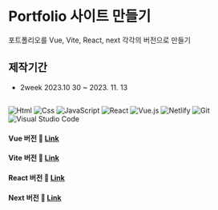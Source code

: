 # Portfolio 사이트 만들기

포트폴리오를 Vue, Vite, React, next 각각의 버전으로 만들기
## 제작기간
- 2week 2023.10 30 ~ 2023. 11. 13

##
<img alt="Html" src ="https://img.shields.io/badge/HTML5-E34F26.svg?&style=for-the-badge&logo=HTML5&logoColor=white"/> <img alt="Css" src ="https://img.shields.io/badge/CSS3-1572B6.svg?&style=for-the-badge&logo=CSS3&logoColor=white"/> <img alt="JavaScript" src ="https://img.shields.io/badge/JavaScriipt-F7DF1E.svg?&style=for-the-badge&logo=JavaScript&logoColor=black"/> <img alt="React" src="https://img.shields.io/badge/React-61DAFB?logo=React&logoColor=white" /> <img alt="Vue.js" src="https://img.shields.io/badge/Vue.js-4FC08D?logo=Vue.js&logoColor=white" /> <img alt="Netlify" src="https://img.shields.io/badge/Netlify-00C7B7?logo=Netlify&logoColor=white" /> <img alt="Git" src="https://img.shields.io/badge/Git-F05032?logo=Git&logoColor=white" /> <img alt="Visual Studio Code" src="https://img.shields.io/badge/Visual Studio Code-007ACC?logo=Visual Studio Code&logoColor=white" />

#### Vue 버전 🍒 [Link](https://vue-project2023-hoons.vercel.app/)

#### Vite 버전 💎 [Link](https://vite-project-2023.netlify.app/)

#### React 버전 💚 [Link](https://hoons-react-project-aaa3b.web.app/)

#### Next 버전 🏅 [Link](https://next-project02.vercel.app/)

